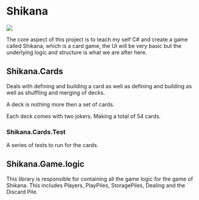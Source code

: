 # Shikana

![](https://travis-ci.org/AdamKyle/Shikana.svg?branch=master)

The core aspect of this project is to teach my self C# and create a game called
Shikana, which is a card game, the UI will be very basic but the underlying logic
and structure is what we are after here.

## Shikana.Cards

Deals with defining and building a card as well as defining and building as well
as shuffling and merging of decks.

A deck is nothing more then a set of cards.

Each deck comes with two jokers. Making a total of 54 cards.

### Shikana.Cards.Test

A series of tests to run for the cards.

## Shikana.Game.logic

This library is responsible for containing all the game logic for the game
of Shikana. This includes Players, PlayPiles, StoragePiles, Dealing and the
Discard Pile.
